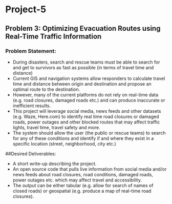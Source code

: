 # Project-5

## Problem 3: Optimizing Evacuation Routes using Real-Time Traffic Information

### Problem Statement:

- During disasters, search and rescue teams must be able to search for and get to survivors as fast as possible (in terms of travel time and distance)
- Current GIS and navigation systems allow responders to calculate travel time and distance between origin and destination and propose an optimal route to the destination.
- However, many of the current platforms do not rely on real-time data (e.g. road closures, damaged roads etc.) and can produce inaccurate or inefficient results.
- This project will leverage social media, news feeds and other datasets (e.g. Waze, Here.com) to identify real time road closures or damaged roads, power outages and other blocked routes that may affect traffic lights, travel time, travel safety and more.
- The system should allow the user (the public or rescue teams) to search for any of these conditions and identify if and where they exist in a specific location (street, neighborhood, city etc.)

##Desired Deliverables:

- A short write-up describing the project.
- An open source code that pulls live information from social media and/or news feeds about road closures, road conditions, damaged roads, power outages etc. which may affect travel and accessibility.
- The output can be either tabular (e.g. allow for search of names of closed roads) or geospatial (e.g. produce a map of real-time road closures).
